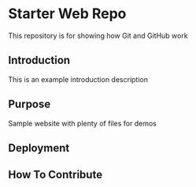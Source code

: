 # Starter Web Repo

This repository is for showing how Git and GitHub work

## Introduction

This is an example introduction description

## Purpose

Sample website with plenty of files for demos

## Deployment

## How To Contribute